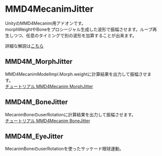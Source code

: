 # MMD4MecanimJitter
UnityのMMD4Mecanim用アドオンです。  
morphWeightやBoneをプロシージャル生成した波形で振幅させます。ループ再生しつつ、任意のタイミングで別の波形を加算することが出来ます。

詳細な解説は[こちら](http://ichika292.hatenablog.com/entry/2017/05/04/212540)
## MMD4M_MorphJitter
MMD4MecanimModelImpl.Morph.weightに計算結果を出力して振幅させます。  
[チュートリアル MMD4Mecanim MorphJitter](https://www.youtube.com/watch?v=ZsHUdjEAFBk)
## MMD4M_BoneJitter
MecanimBoneのuserRotationに計算結果を出力して振幅させます。  
[チュートリアル MMD4Mecanim BoneJitter](https://www.youtube.com/watch?v=f6L_DibGg9E)
## MMD4M_EyeJitter
MecanimBoneのuserRotationを使ったサッケード眼球運動。